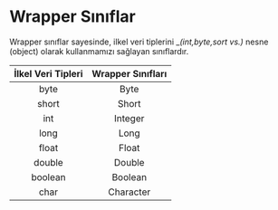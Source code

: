 # Wrapper Sınıflar

Wrapper sınıflar sayesinde, ilkel veri tiplerini __(int,byte,sort vs.)_ nesne (object) olarak kullanmamızı sağlayan sınıflardır.

|İlkel Veri Tipleri|Wrapper Sınıfları|
|:----------------:|:---------------:|
|byte              |Byte             |
|short             |Short            |
|int               |Integer          |
|long              |Long             |
|float             |Float            |
|double            |Double           |
|boolean           |Boolean          |
|char              |Character        |
